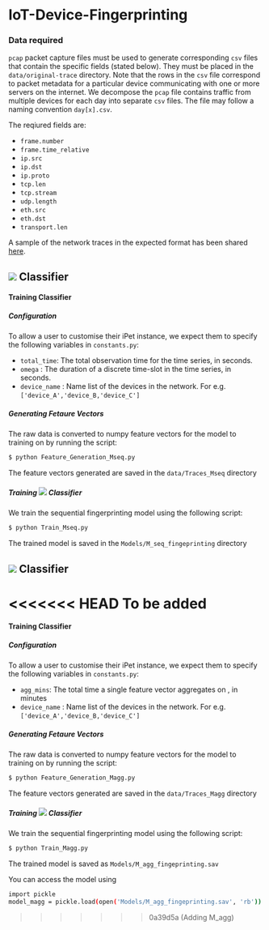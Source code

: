 # IoT-Device-Fingerprinting

### Data required

`pcap` packet capture files must be used to generate corresponding `csv` files that contain the specific fields (stated below). They must be placed in the `data/original-trace` directory. Note that the rows in the `csv` file correspond to packet metadata for a particular device communicating with one or more servers on the internet. We decompose the `pcap` file contains traffic from multiple devices for each day into separate `csv` files. The file may follow a naming convention `day[x].csv`.

The reqiured fields are:
 - `frame.number`	
 - `frame.time_relative`	
 - `ip.src`	
 - `ip.dst`	
 - `ip.proto`	
 - `tcp.len`	
 - `tcp.stream`	
 - `udp.length`	
 - `eth.src`	
 - `eth.dst`	
 - `transport.len`

A sample of the network traces in the expected format has been shared [here](https://drive.google.com/drive/folders/1gRkcrPupkYTWvYlgkkDKDmsP2FsJzG-g?usp=sharing).

## <img src="https://latex.codecogs.com/gif.latex?\mathcal{M}_\text{seq}" /> Classifier
#### Training Classifier

##### Configuration
To allow a user to customise their iPet instance, we expect them to specify the following variables in `constants.py`:
- `total_time`: The total observation time for the time series, in seconds.
- `omega` : The duration of a discrete time-slot in the time series, in seconds.
- `device_name` : Name list of the devices in the network. For e.g. `['device_A','device_B,'device_C']`

##### Generating Fetaure Vectors
The raw data is converted to numpy feature vectors for the model to training on by running the script:
```sh
$ python Feature_Generation_Mseq.py 
```

The feature vectors generated are saved in the ```data/Traces_Mseq``` directory

##### Training  <img src="https://latex.codecogs.com/gif.latex?\mathcal{M}_\text{seq}" />  Classifier
We train the sequential fingerprinting model using the following script: 
```sh
$ python Train_Mseq.py 
```
The trained model is saved in the ```Models/M_seq_fingeprinting``` directory

## <img src="https://latex.codecogs.com/gif.latex?\mathcal{M}_\text{agg}" /> Classifier

<<<<<<< HEAD
To be added
=======
#### Training Classifier

##### Configuration
To allow a user to customise their iPet instance, we expect them to specify the following variables in `constants.py`:
- `agg_mins`: The total time a single feature vector aggregates on , in minutes
- `device_name` : Name list of the devices in the network. For e.g. `['device_A','device_B,'device_C']`

##### Generating Fetaure Vectors
The raw data is converted to numpy feature vectors for the model to training on by running the script:
```sh
$ python Feature_Generation_Magg.py 
```

The feature vectors generated are saved in the ```data/Traces_Magg``` directory

##### Training  <img src="https://latex.codecogs.com/gif.latex?\mathcal{M}_\text{seq}" />  Classifier
We train the sequential fingerprinting model using the following script: 
```sh
$ python Train_Magg.py 
```
The trained model is saved as ```Models/M_agg_fingeprinting.sav``` 

You can access the model using
```sh
import pickle
model_magg = pickle.load(open('Models/M_agg_fingeprinting.sav', 'rb'))
```
>>>>>>> 0a39d5a (Adding M_agg)
